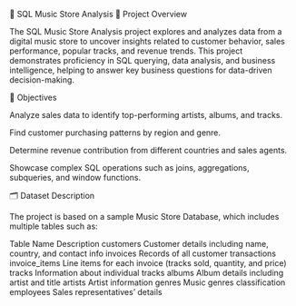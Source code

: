 🎵 SQL Music Store Analysis
📘 Project Overview

The SQL Music Store Analysis project explores and analyzes data from a digital music store to uncover insights related to customer behavior, sales performance, popular tracks, and revenue trends.
This project demonstrates proficiency in SQL querying, data analysis, and business intelligence, helping to answer key business questions for data-driven decision-making.

🎯 Objectives

Analyze sales data to identify top-performing artists, albums, and tracks.

Find customer purchasing patterns by region and genre.

Determine revenue contribution from different countries and sales agents.

Showcase complex SQL operations such as joins, aggregations, subqueries, and window functions.

🗂️ Dataset Description

The project is based on a sample Music Store Database, which includes multiple tables such as:

Table Name	Description
customers	Customer details including name, country, and contact info
invoices	Records of all customer transactions
invoice_items	Line items for each invoice (tracks sold, quantity, and price)
tracks	Information about individual tracks
albums	Album details including artist and title
artists	Artist information
genres	Music genres classification
employees	Sales representatives’ details
